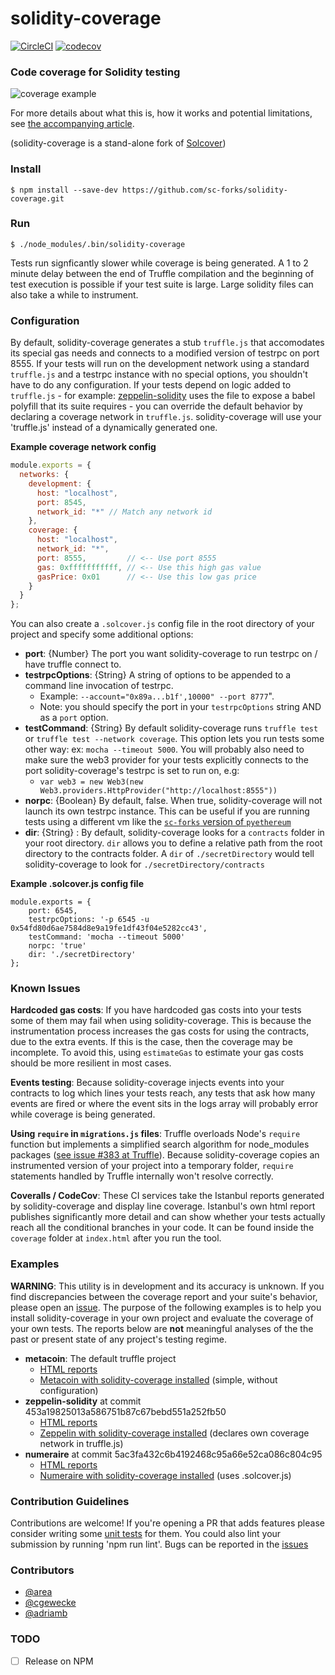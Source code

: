 # solidity-coverage

[![CircleCI](https://circleci.com/gh/sc-forks/solidity-coverage.svg?style=svg)](https://circleci.com/gh/sc-forks/solidity-coverage)
[![codecov](https://codecov.io/gh/sc-forks/solidity-coverage/branch/master/graph/badge.svg)](https://codecov.io/gh/sc-forks/solidity-coverage)

### Code coverage for Solidity testing
![coverage example](https://cdn-images-1.medium.com/max/800/1*uum8t-31bUaa6dTRVVhj6w.png)

For more details about what this is, how it works and potential limitations, see 
[the accompanying article](https://blog.colony.io/code-coverage-for-solidity-eecfa88668c2).

(solidity-coverage is a stand-alone fork of [Solcover](https://github.com/JoinColony/solcover))

### Install
```
$ npm install --save-dev https://github.com/sc-forks/solidity-coverage.git
```

### Run 
```
$ ./node_modules/.bin/solidity-coverage
```

Tests run signficantly slower while coverage is being generated. A 1 to 2 minute delay 
between the end of Truffle compilation and the beginning of test execution is possible if your
test suite is large. Large solidity files can also take a while to instrument.

### Configuration

By default, solidity-coverage generates a stub `truffle.js` that accomodates its special gas needs and 
connects to a modified version of testrpc on port 8555. If your tests will run on the development network
using a standard `truffle.js` and a testrpc instance with no special options, you shouldn't have to 
do any configuration. If your tests depend on logic added to `truffle.js` - for example: 
[zeppelin-solidity](https://github.com/OpenZeppelin/zeppelin-solidity/blob/master/truffle.js) 
uses the file to expose a babel polyfill that its suite requires - you can override the 
default behavior by declaring a coverage network in `truffle.js`. solidity-coverage will use your 'truffle.js'
instead of a dynamically generated one. 

**Example coverage network config**
```javascript
module.exports = {
  networks: {
    development: {
      host: "localhost",
      port: 8545,
      network_id: "*" // Match any network id
    },
    coverage: {
      host: "localhost",
      network_id: "*", 
      port: 8555,         // <-- Use port 8555  
      gas: 0xfffffffffff, // <-- Use this high gas value
      gasPrice: 0x01      // <-- Use this low gas price
    }
  }
};
```

You can also create a `.solcover.js` config file in the root directory of your project and specify 
some additional options:
+ **port**: {Number} The port you want solidity-coverage to run testrpc on / have truffle connect to.
+ **testrpcOptions**: {String} A string of options to be appended to a command line invocation 
of testrpc. 
  + Example: `--account="0x89a...b1f',10000" --port 8777`". 
  + Note: you should specify the port in your `testrpcOptions` string AND as a `port` option.
+ **testCommand**: {String} By default solidity-coverage runs `truffle test` or `truffle test --network coverage`. 
This option lets you run tests some other way: ex: `mocha --timeout 5000`. You 
will probably also need to make sure the web3 provider for your tests explicitly connects to the port solidity-coverage's 
testrpc is set to run on, e.g: 
  + `var web3 = new Web3(new Web3.providers.HttpProvider("http://localhost:8555"))`
+ **norpc**: {Boolean} By default, false. When true, solidity-coverage will not launch its own testrpc instance. This
can be useful if you are running tests using a different vm like the 
[`sc-forks` version of `pyethereum`](https://github.com/sc-forks/pyethereum)  
+ **dir**: {String} : By default, solidity-coverage looks for a `contracts` folder in your root
directory. `dir` allows you to define a relative path from the root directory to the contracts
folder. A `dir` of `./secretDirectory` would tell solidity-coverage to look for `./secretDirectory/contracts`

**Example .solcover.js config file**
```
module.exports = {
    port: 6545,
    testrpcOptions: '-p 6545 -u 0x54fd80d6ae7584d8e9a19fe1df43f04e5282cc43',
    testCommand: 'mocha --timeout 5000'
    norpc: 'true'
    dir: './secretDirectory'
};
```

### Known Issues

**Hardcoded gas costs**: If you have hardcoded gas costs into your tests some of them may fail when using solidity-coverage. 
This is because the instrumentation process increases the gas costs for using the contracts, due to 
the extra events. If this is the case, then the coverage may be incomplete. To avoid this, using 
`estimateGas` to estimate your gas costs should be more resilient in most cases.

**Events testing**: Because solidity-coverage injects events into your contracts to log which lines your tests reach,
any tests that ask how many events are fired or where the event sits in the logs array
will probably error while coverage is being generated.

**Using `require` in `migrations.js` files**: Truffle overloads Node's `require` function but
implements a simplified search algorithm for node_modules packages 
([see issue #383 at Truffle](https://github.com/trufflesuite/truffle/issues/383)). 
Because solidity-coverage copies an instrumented version of your project into a temporary folder, `require` 
statements handled by Truffle internally won't resolve correctly.  

**Coveralls / CodeCov**: These CI services take the Istanbul reports generated by solidity-coverage and display 
line coverage. Istanbul's own html report publishes significantly more detail and can show whether 
your tests actually reach all the conditional branches in your code. It can be found inside the 
`coverage` folder at `index.html` after you run the tool. 

### Examples

**WARNING**: This utility is in development and its accuracy is unknown. If you 
find discrepancies between the coverage report and your suite's behavior, please open an 
[issue](https://github.com/sc-forks/solidity-coverage/issues). The purpose of 
the following examples is to help you install solidity-coverage in your own project and evaluate the 
coverage of your own tests. The reports below are **not** meaningful analyses of the 
the past or present state of any project's testing regime.  

+ **metacoin**: The default truffle project
  + [HTML reports](https://sc-forks.github.io/metacoin/)
  + [Metacoin with solidity-coverage installed](https://github.com/sc-forks/metacoin) (simple, without configuration)
+ **zeppelin-solidity** at commit 453a19825013a586751b87c67bebd551a252fb50
  + [HTML reports]( https://sc-forks.github.io/zeppelin-solidity/)
  + [Zeppelin with solidity-coverage installed](https://github.com/sc-forks/zeppelin-solidity) (declares own coverage network in truffle.js)
+ **numeraire** at commit 5ac3fa432c6b4192468c95a66e52ca086c804c95
  + [HTML reports](https://sc-forks.github.io/contract/)
  + [Numeraire with solidity-coverage installed](https://github.com/sc-forks/contract) (uses .solcover.js)

### Contribution Guidelines

Contributions are welcome! If you're opening a PR that adds features please consider writing some
[unit tests](https://github.com/sc-forks/solidity-coverage/tree/master/test) for them. You could 
also lint your submission by running 'npm run lint'. Bugs can be reported in the 
[issues](https://github.com/sc-forks/solidity-coverage/issues)  

### Contributors
+ [@area](https://github.com/area)
+ [@cgewecke](https://github.com/cgewecke)
+ [@adriamb](https://github.com/adriamb)

### TODO

- [ ] Release on NPM 

